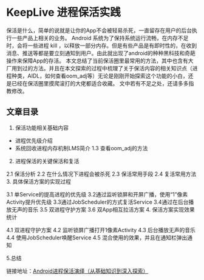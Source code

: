 # KeepLive 进程保活实践
保活是什么，简单的说就是让你的App不会被轻易杀死，一直留存在用户的后台执行一些产品上相关的业务。
Android 系统为了保持系统运行流畅，在内存不足时，会将一些进程 kill ，以释放一部分内存。但是有些产品是有即时性的，在收到消息、推送等都是要立刻通知到用户。由此就出现了android的种种黑科技和奇葩操作来保障App的存活。
本文总结了当前保活圈里最常用的方法，其中也含有大厂用到过的方法。并且在本文探索的过程中梳理了关于保活内容的相关知识点（进程种类，AIDL，如何查看oom_adj等）无论是刚刚开始探索这个功能的小白，还是已经在保活圈里摸爬滚打的大佬都适合收藏。 文中若有不足之处，还请多多指教修改。

## 文章目录
1. 保活功能相关基础内容

 *  进程优先级介绍
  * 系统回收进程内存机制LMS简介
 1.3 查看oom_adj的方法
2. 进程保活的关键保活和复活

 2.1 保活分析
 2.2 在什么情况下进程会被杀死
 2.3 保活常用手段
 2.4 复活常用方法
3. 具体保活方案的实现过程

 3.1 单Service的提高进程的优先级
 3.2通过监听锁屏和开屏广播，使用“1”像素Activity提升优先级
 3.3通过JobScheduler的方式复活Service
 3.4通过在后台播放无声的音乐
 3.5 双进程守护方案
 3.6 双App相互拉活方案
4. 保活方案实现效果统计

 4.1 双进程守护方案
 4.2 监听锁屏广播打开1像素Activity
 4.3 后台播放无声的音乐
 4.4 使用JobScheduler唤醒Service
 4.5 混合使用的效果，并且在通知栏弹出通知
 
5.总结

链接地址：[Android进程保活演绎（从基础知识到深入探索）](https://www.jianshu.com/p/7bd16771c81e)



